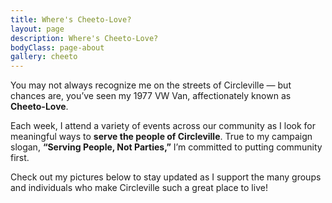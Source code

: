 ```yaml
---
title: Where's Cheeto-Love?
layout: page
description: Where's Cheeto-Love?
bodyClass: page-about
gallery: cheeto
---
```


You may not always recognize me on the streets of Circleville — but chances are, you’ve seen my 1977 VW Van, affectionately known as **Cheeto-Love**.

Each week, I attend a variety of events across our community as I look for meaningful ways to **serve the people of Circleville**. True to my campaign slogan, **“Serving People, Not Parties,”** I’m committed to putting community first.

Check out my pictures below to stay updated as I support the many groups and individuals who make Circleville such a great place to live!
